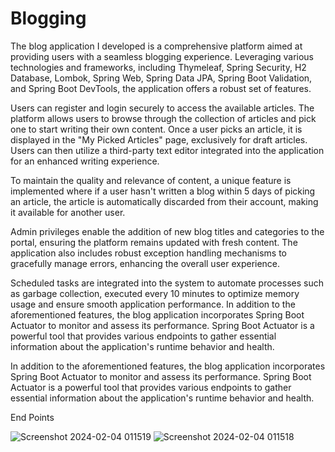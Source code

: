 # Blogging

The blog application I developed is a comprehensive platform aimed at providing users with a seamless blogging experience. Leveraging various technologies and frameworks, including Thymeleaf, Spring Security, H2 Database, Lombok, Spring Web, Spring Data JPA, Spring Boot Validation, and Spring Boot DevTools, the application offers a robust set of features.

Users can register and login securely to access the available articles. The platform allows users to browse through the collection of articles and pick one to start writing their own content. Once a user picks an article, it is displayed in the "My Picked Articles" page, exclusively for draft articles. Users can then utilize a third-party text editor integrated into the application for an enhanced writing experience.

To maintain the quality and relevance of content, a unique feature is implemented where if a user hasn't written a blog within 5 days of picking an article, the article is automatically discarded from their account, making it available for another user.

Admin privileges enable the addition of new blog titles and categories to the portal, ensuring the platform remains updated with fresh content. The application also includes robust exception handling mechanisms to gracefully manage errors, enhancing the overall user experience.

Scheduled tasks are integrated into the system to automate processes such as garbage collection, executed every 10 minutes to optimize memory usage and ensure smooth application performance. In addition to the aforementioned features, the blog application incorporates Spring Boot Actuator to monitor and assess its performance. Spring Boot Actuator is a powerful tool that provides various endpoints to gather essential information about the application's runtime behavior and health.

In addition to the aforementioned features, the blog application incorporates Spring Boot Actuator to monitor and assess its performance. Spring Boot Actuator is a powerful tool that provides various endpoints to gather essential information about the application's runtime behavior and health.

End Points

![Screenshot 2024-02-04 011519](https://github.com/RaviSadam/blogging/assets/108484600/a2eddf9f-56ae-43e2-bcf0-5042daceaa38) ![Screenshot 2024-02-04 011518](https://github.com/RaviSadam/blogging/assets/108484600/dcea08a8-ba11-4fab-897e-5b7922b97fc6)


